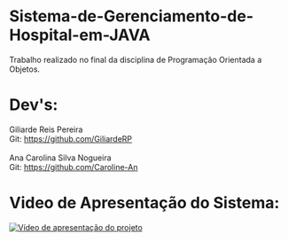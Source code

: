 # Sistema-de-Gerenciamento-de-Hospital-em-JAVA
Trabalho realizado no final da disciplina de Programação Orientada a Objetos.

# Dev's:
Giliarde Reis Pereira<br>
Git: https://github.com/GiliardeRP
<br><br>
Ana Carolina Silva Nogueira<br>
Git: https://github.com/Caroline-An
<br>

# Video de Apresentação do Sistema:
[![Vídeo de apresentação do projeto](https://i.ytimg.com/vi/fYfJYaLvgxs/mqdefault.jpg)](https://www.youtube.com/watch?v=fYfJYaLvgxs "Asssistir no YouTube")
